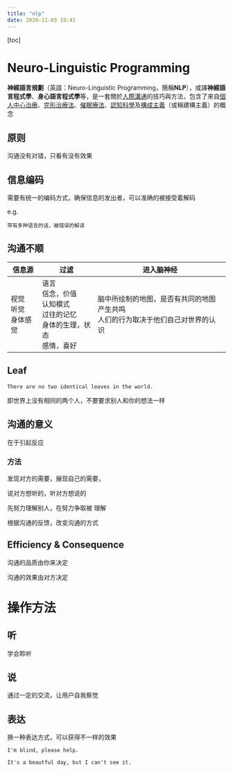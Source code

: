 ```yaml
---
title: "nlp"
date: 2020-11-03 19:41
---
```

[toc]





# Neuro-Linguistic Programming

**神經語言規劃**（英語：Neuro-Linguistic Programming，簡稱**NLP**），或譯**神經語言程式學**、**身心語言程式學**等，是一套關於[人際溝通](https://zh.wikipedia.org/wiki/人際溝通)的技巧與方法，包含了來自[個人中心治療](https://zh.wikipedia.org/wiki/個人中心治療)、[完形治療法](https://zh.wikipedia.org/w/index.php?title=完形治療法&action=edit&redlink=1)、[催眠療法](https://zh.wikipedia.org/w/index.php?title=催眠療法&action=edit&redlink=1)、[認知科學](https://zh.wikipedia.org/wiki/認知科學)及[構成主義](https://zh.wikipedia.org/wiki/构成主义)（或稱建構主義）的概念



## 原则

沟通没有对错，只看有没有效果



## 信息编码

需要有统一的编码方式，确保信息的发出者，可以准确的被接受着解码

e.g.

```
带有多种语言的话，被错误的解读
```



## 沟通不顺



| 信息源                     | 过滤                                                         | 进入脑神经                                                   |
| -------------------------- | ------------------------------------------------------------ | ------------------------------------------------------------ |
| 视觉<br/>听觉<br/>身体感觉 | 语言<br/>信念，价值<br/>认知模式<br/>过往的记忆<br/>身体的生理，状态<br/>感情，喜好 | 脑中所绘制的地图，是否有共同的地图产生共鸣<br/>人们的行为取决于他们自己对世界的认识 |



## Leaf

```
There are no two identical leaves in the world.
```

即世界上没有相同的两个人，不要要求别人和你的想法一样





## 沟通的意义

在于引起反应



### 方法

发现对方的需要，展现自己的需要，

说对方想听的，听对方想说的

先努力理解别人，在努力争取被 理解

根据沟通的反馈，改变沟通的方式



## Efficiency & Consequence

沟通的品质由你来决定

沟通的效果由对方决定





# 操作方法



## 听

学会聆听



## 说

通过一定的交流，让用户自我察觉





## 表达

换一种表达方式，可以获得不一样的效果

```
I'm blind, please help.
```

```
It's a beautful day, but I can't see it.
```













